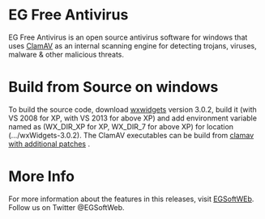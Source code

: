 # EG Free Antivirus
 
EG Free Antivirus is an open source antivirus software for windows that uses [ClamAV](https://www.clamav.net) as an internal scanning engine for detecting trojans, viruses, malware & other malicious threats.

# Build from Source on windows

To build the source code, download [wxwidgets](https://www.wxwidgets.org/downloads/) version 3.0.2, build it (with VS 2008 for XP, with VS 2013 for above XP) and add environment variable named as (WX_DIR_XP for XP, WX_DIR_7 for above XP) for location (…/wxWidgets-3.0.2). The ClamAV executables can be build from [clamav with additional patches](https://github.com/clamwin/clamav) .    

# More Info

For more information about the features in this releases, visit [EGSoftWEb](http://www.egsoftweb.in/OurProduct_Readmore.aspx?id=6). Follow us on Twitter @EGSoftWeb.

